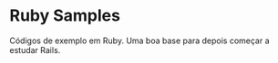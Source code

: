 Ruby Samples
============

Códigos de exemplo em Ruby. Uma boa base para depois começar a estudar Rails.
